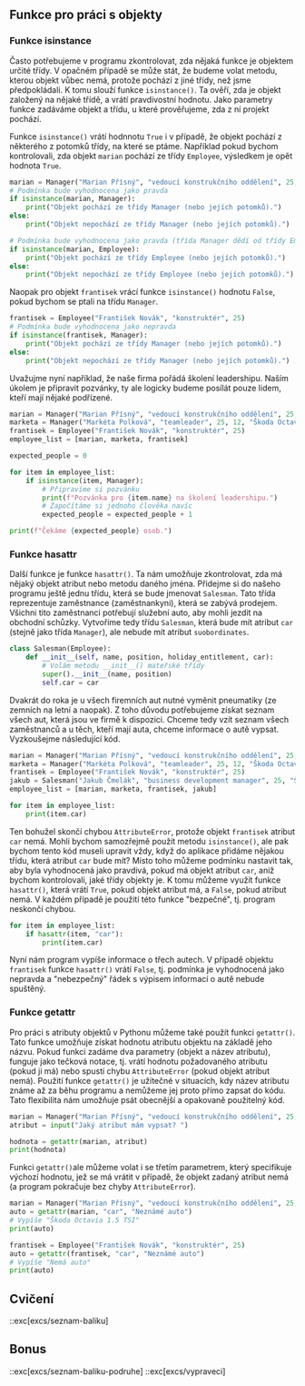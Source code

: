 ## Funkce pro práci s objekty

### Funkce isinstance

Často potřebujeme v programu zkontrolovat, zda nějaká funkce je objektem určité třídy. V opačném případě se může stát, že budeme volat metodu, kterou objekt vůbec nemá, protože pochází z jiné třídy, než jsme předpokládali. K tomu slouží funkce `isinstance()`. Ta ověří, zda je objekt založený na nějaké třídě, a vrátí pravdivostní hodnotu. Jako parametry funkce zadáváme objekt a třídu, u které prověřujeme, zda z ní projekt pochází.

Funkce `isinstance()` vrátí hodnnotu `True` i v případě, že objekt pochází z některého z potomků třídy, na které se ptáme. Například pokud bychom kontrolovali, zda objekt `marian` pochází ze třídy `Employee`, výsledkem je opět hodnota `True`.

```python
marian = Manager("Marian Přísný", "vedoucí konstrukčního oddělení", 25, 5, "Škoda Octavia 1.5 TSI")
# Podmínka bude vyhodnocena jako pravda
if isinstance(marian, Manager):
    print("Objekt pochází ze třídy Manager (nebo jejích potomků).")
else:
    print("Objekt nepochází ze třídy Manager (nebo jejích potomků).")

# Podmínka bude vyhodnocena jako pravda (třída Manager dědí od třídy Employee)
if isinstance(marian, Employee):
    print("Objekt pochází ze třídy Employee (nebo jejích potomků).")
else:
    print("Objekt nepochází ze třídy Employee (nebo jejích potomků).")
```

Naopak pro objekt `frantisek` vrácí funkce `isinstance()` hodnotu `False`, pokud bychom se ptali na třídu `Manager`.

```python
frantisek = Employee("František Novák", "konstruktér", 25)
# Podmínka bude vyhodnocena jako nepravda
if isinstance(frantisek, Manager):
    print("Objekt pochází ze třídy Manager (nebo jejích potomků).")
else:
    print("Objekt nepochází ze třídy Manager (nebo jejích potomků).")
```

Uvažujme nyní například, že naše firma pořádá školení leadershipu. Naším úkolem je připravit pozvánky, ty ale logicky budeme posílát pouze lidem, kteří mají nějaké podřízené.

```py
marian = Manager("Marian Přísný", "vedoucí konstrukčního oddělení", 25, 5, "Škoda Octavia 1.5 TSI")
marketa = Manager("Markéta Polková", "teamleader", 25, 12, "Škoda Octavia RS")
frantisek = Employee("František Novák", "konstruktér", 25)
employee_list = [marian, marketa, frantisek]

expected_people = 0

for item in employee_list:
    if isinstance(item, Manager):
        # Připravíme si pozvánku
        print(f"Pozvánka pro {item.name} na školení leadershipu.")
        # Započítáme si jednoho člověka navíc
        expected_people = expected_people + 1

print(f"Čekáme {expected_people} osob.")
```

### Funkce hasattr

Další funkce je funkce `hasattr()`. Ta nám umožňuje zkontrolovat, zda má nějaký objekt atribut nebo metodu daného jména. Přidejme si do našeho programu ještě jednu třídu, která se bude jmenovat `Salesman`. Tato třída reprezentuje zaměstnance (zaměstnankyni), která se zabývá prodejem. Všichni tito zaměstnanci potřebují služební auto, aby mohli jezdit na obchodní schůzky. Vytvoříme tedy třídu `Salesman`, která bude mít atribut `car` (stejně jako třída `Manager`), ale nebude mít atribut `suobordinates`.

```py
class Salesman(Employee):
    def __init__(self, name, position, holiday_entitlement, car):
        # Volám metodu __init__() mateřské třídy
        super().__init__(name, position)
        self.car = car
```

Dvakrát do roka je u všech firemních aut nutné vyměnit pneumatiky (ze zemních na letní a naopak). Z toho důvodu potřebujeme získat seznam všech aut, která jsou ve firmě k dispozici. Chceme tedy vzít seznam všech zaměstnanců a u těch, kteří mají auta, chceme informace o autě vypsat. Vyzkoušejme následující kód.

```py
marian = Manager("Marian Přísný", "vedoucí konstrukčního oddělení", 25, 5, "Škoda Octavia 1.5 TSI")
marketa = Manager("Markéta Polková", "teamleader", 25, 12, "Škoda Octavia RS")
frantisek = Employee("František Novák", "konstruktér", 25)
jakub = Salesman("Jakub Čmelák", "business development manager", 25, "Škoda Octavia Scout")
employee_list = [marian, marketa, frantisek, jakub]

for item in employee_list:
    print(item.car)
```

Ten bohužel skončí chybou `AttributeError`, protože objekt `frantisek` atribut `car` nemá. Mohli bychom samozřejmě použít metodu `isinstance()`, ale pak bychom tento kód museli upravit vždy, když do aplikace přidáme nějakou třídu, která atribut `car` bude mít? Místo toho můžeme podmínku nastavit tak, aby byla vyhodnocená jako pravdivá, pokud má objekt atribut `car`, aniž bychom kontrolovali, jaké třídy objekty je. K tomu můžeme využít funkce `hasattr()`, která vrátí `True`, pokud objekt atribut má, a `False`, pokud atribut nemá. V každém případě je použití této funkce "bezpečné", tj. program neskončí chybou.

```py
for item in employee_list:
    if hasattr(item, "car"):
        print(item.car)
```

Nyní nám program vypíše informace o třech autech. V případě objektu `frantisek` funkce `hasattr()` vrátí `False`, tj. podmínka je vyhodnocená jako nepravda a "nebezpečný" řádek s výpisem informací o autě nebude spuštěný.

### Funkce getattr

Pro práci s atributy objektů v Pythonu můžeme také použít funkci `getattr()`. Tato funkce umožňuje získat hodnotu atributu objektu na základě jeho názvu. Pokud funkci zadáme dva parametry (objekt a název atributu), funguje jako tečková notace, tj. vrátí hodnotu požadovaného atributu (pokud ji má) nebo spustí chybu `AttributeError` (pokud objekt atribut nemá). Použití funkce `getattr()` je užitečné v situacích, kdy název atributu známe až za běhu programu a nemůžeme jej proto přímo zapsat do kódu. Tato flexibilita nám umožňuje psát obecnější a opakovaně použitelný kód.

```py
marian = Manager("Marian Přísný", "vedoucí konstrukčního oddělení", 25, 5, "Škoda Octavia 1.5 TSI")
atribut = input("Jaký atribut mám vypsat? ")

hodnota = getattr(marian, atribut)
print(hodnota)
```

Funkci `getattr()`ale můžeme volat i se třetím parametrem, který specifikuje výchozí hodnotu, jež se má vrátit v případě, že objekt zadaný atribut nemá (a program pokračuje bez chyby `AttributeError`).

```python
marian = Manager("Marian Přísný", "vedoucí konstrukčního oddělení", 25, 5, "Škoda Octavia 1.5 TSI")
auto = getattr(marian, "car", "Neznámé auto")
# Vypíše "Škoda Octavia 1.5 TSI"
print(auto)

frantisek = Employee("František Novák", "konstruktér", 25)
auto = getattr(frantisek, "car", "Neznámé auto")
# Vypíše "Nemá auto"
print(auto)
```

## Cvičení

::exc[excs/seznam-baliku]

## Bonus

::exc[excs/seznam-baliku-podruhe]
::exc[excs/vypraveci]
